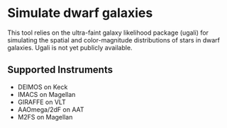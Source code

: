# Simulate dwarf galaxies

This tool relies on the ultra-faint galaxy likelihood package (ugali) for simulating the spatial and color-magnitude distributions of stars in dwarf galaxies. Ugali is not yet publicly available.

## Supported Instruments

* DEIMOS on Keck
* IMACS on Magellan
* GIRAFFE on VLT
* AAOmega/2dF on AAT
* M2FS on Magellan
